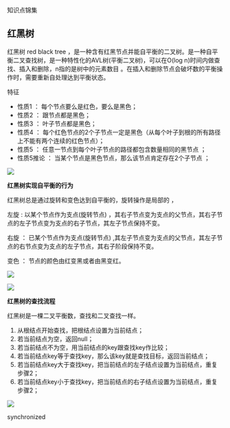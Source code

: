 知识点锦集



## 红黑树

红黑树 red black tree ，是一种含有红黑节点并能自平衡的二叉树。是一种自平衡二叉查找树，是一种特性化的AVL树(平衡二叉树)，可以在O(log n)时间内做查找、插入和删除，n指的是树中的元素数目 。在插入和删除节点会破坏数的平衡操作时，需要重新自处理达到平衡状态。

特征

- 性质1 ： 每个节点要么是红色，要么是黑色；
- 性质2 ： 跟节点都是黑色；
- 性质3 ： 叶子节点都是黑色；
- 性质4 ： 每个红色节点的2个子节点一定是黑色（从每个叶子到根的所有路径上不能有两个连续的红色节点）；
- 性质5 ： 任意一节点到每个叶子节点的路径都包含数量相同的黑节点 ；
- 性质5推论 ： 当某个节点是黑色节点，那么该节点肯定存在2个子节点 ；

![](https://upload-images.jianshu.io/upload_images/2392382-4996bbfb4017a3b2.png?imageMogr2/auto-orient/strip|imageView2/2/format/webp)

**红黑树实现自平衡的行为**

红黑树总是通过旋转和变色达到自平衡的，旋转操作是局部的 ，

左旋 : 以某个节点作为支点(旋转节点) ，其右子节点变为支点的父节点，其右子节点的左子节点变为支点的右子节点，其左子节点保持不变。

右旋 ： 已某个节点作为支点(旋转节点) ,其左子节点变为支点的父节点，其左子节点的右节点变为支点的左子节点，其右子阶段保持不变。

变色 ： 节点的颜色由红变黑或者由黑变红。

![](https://upload-images.jianshu.io/upload_images/2392382-a95db442f1b47f8a.png?imageMogr2/auto-orient/strip|imageView2/2/format/webp)

![](https://upload-images.jianshu.io/upload_images/2392382-0676a8e2a12e2a0b.png?imageMogr2/auto-orient/strip|imageView2/2/format/webp)

**红黑树的查找流程**

红黑树是一棵二叉平衡数，查找和二叉查找一样。

1. 从根结点开始查找，把根结点设置为当前结点；
2. 若当前结点为空，返回null；
3. 若当前结点不为空，用当前结点的key跟查找key作比较；
4. 若当前结点key等于查找key，那么该key就是查找目标，返回当前结点；
5. 若当前结点key大于查找key，把当前结点的左子结点设置为当前结点，重复步骤2；
6. 若当前结点key小于查找key，把当前结点的右子结点设置为当前结点，重复步骤2；

![](https://upload-images.jianshu.io/upload_images/2392382-07b47eb3722981e6.png?imageMogr2/auto-orient/strip|imageView2/2/w/1200/format/webp)



synchronized

